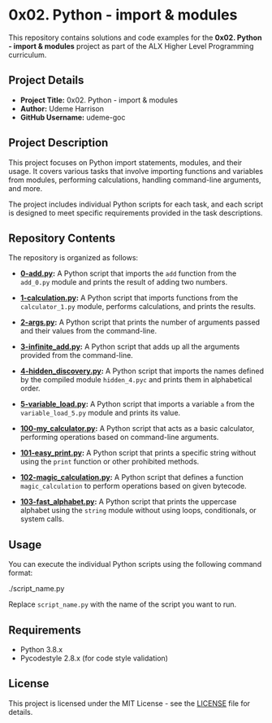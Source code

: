 # 0x02. Python - import & modules

This repository contains solutions and code examples for the **0x02. Python - import & modules** project as part of the ALX Higher Level Programming curriculum.

## Project Details

- **Project Title:** 0x02. Python - import & modules
- **Author:** Udeme Harrison
- **GitHub Username:** udeme-goc

## Project Description

This project focuses on Python import statements, modules, and their usage. It covers various tasks that involve importing functions and variables from modules, performing calculations, handling command-line arguments, and more.

The project includes individual Python scripts for each task, and each script is designed to meet specific requirements provided in the task descriptions.

## Repository Contents

The repository is organized as follows:

- **[0-add.py](./0-add.py):** A Python script that imports the `add` function from the `add_0.py` module and prints the result of adding two numbers.

- **[1-calculation.py](./1-calculation.py):** A Python script that imports functions from the `calculator_1.py` module, performs calculations, and prints the results.

- **[2-args.py](./2-args.py):** A Python script that prints the number of arguments passed and their values from the command-line.

- **[3-infinite_add.py](./3-infinite_add.py):** A Python script that adds up all the arguments provided from the command-line.

- **[4-hidden_discovery.py](./4-hidden_discovery.py):** A Python script that imports the names defined by the compiled module `hidden_4.pyc` and prints them in alphabetical order.

- **[5-variable_load.py](./5-variable_load.py):** A Python script that imports a variable `a` from the `variable_load_5.py` module and prints its value.

- **[100-my_calculator.py](./100-my_calculator.py):** A Python script that acts as a basic calculator, performing operations based on command-line arguments.

- **[101-easy_print.py](./101-easy_print.py):** A Python script that prints a specific string without using the `print` function or other prohibited methods.

- **[102-magic_calculation.py](./102-magic_calculation.py):** A Python script that defines a function `magic_calculation` to perform operations based on given bytecode.

- **[103-fast_alphabet.py](./103-fast_alphabet.py):** A Python script that prints the uppercase alphabet using the `string` module without using loops, conditionals, or system calls.

## Usage

You can execute the individual Python scripts using the following command format:

./script_name.py

Replace `script_name.py` with the name of the script you want to run.

## Requirements

- Python 3.8.x
- Pycodestyle 2.8.x (for code style validation)

## License

This project is licensed under the MIT License - see the [LICENSE](./LICENSE) file for details.


